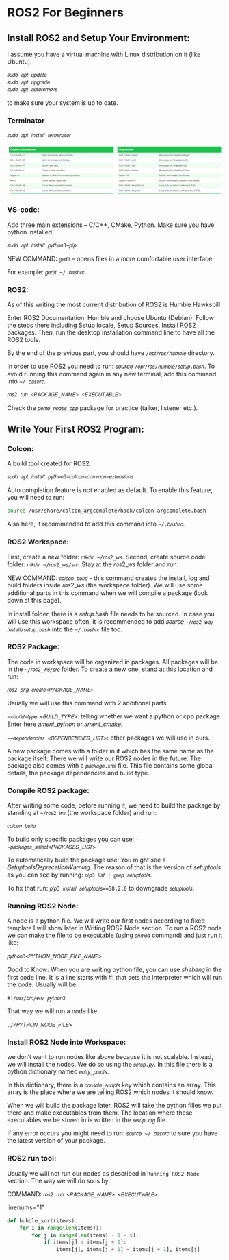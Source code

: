 # ROS2 For Beginners

## Install ROS2 and Setup Your Environment:
I assume you have a virtual machine with Linux distribution on it (like Ubuntu).
``` bash
𝑠𝑢𝑑𝑜 𝑎𝑝𝑡 𝑢𝑝𝑑𝑎𝑡𝑒
𝑠𝑢𝑑𝑜 𝑎𝑝𝑡 𝑢𝑝𝑔𝑟𝑎𝑑𝑒
𝑠𝑢𝑑𝑜 𝑎𝑝𝑡 𝑎𝑢𝑡𝑜𝑟𝑒𝑚𝑜𝑣𝑒
``` 

to make sure your system is up to date.

### Terminator
``` bash
𝑠𝑢𝑑𝑜 𝑎𝑝𝑡 𝑖𝑛𝑠𝑡𝑎𝑙𝑙 𝑡𝑒𝑟𝑚𝑖𝑛𝑎𝑡𝑜𝑟
```
![](images/terminator_shortcuts.png)


### VS-code:
Add three main extensions – C/C++, CMake, Python.
Make sure you have python installed:
```bash 
𝑠𝑢𝑑𝑜 𝑎𝑝𝑡 𝑖𝑛𝑠𝑡𝑎𝑙𝑙 𝑝𝑦𝑡ℎ𝑜𝑛3−𝑝𝑖𝑝
```

NEW COMMAND: `𝑔𝑒𝑑𝑖𝑡` – opens files in a more comfortable user interface.

For example: `𝑔𝑒𝑑𝑖𝑡 ~/.𝑏𝑎𝑠ℎ𝑟𝑐`.

### ROS2:
As of this writing the most current distribution of ROS2 is Humble Hawksbill.

Enter ROS2 Documentation: Humble and choose Ubuntu (Debian). Follow the steps there including Setup locale, Setup Sources, Install ROS2 packages. Then, run the desktop installation command line to have all the ROS2 tools.

By the end of the previous part, you should have `/𝑜𝑝𝑡/𝑟𝑜𝑠/ℎ𝑢𝑚𝑏𝑙𝑒` directory.

In order to use ROS2 you need to run: 𝑠𝑜𝑢𝑟𝑐𝑒 `/𝑜𝑝𝑡/𝑟𝑜𝑠/ℎ𝑢𝑚𝑏𝑙𝑒/𝑠𝑒𝑡𝑢𝑝.𝑏𝑎𝑠ℎ`. To avoid running this command again in any new terminal, add this command into `~/.𝑏𝑎𝑠ℎ𝑟𝑐`.

``` bash title="NEW COMMAND"
𝑟𝑜𝑠2 𝑟𝑢𝑛 <𝑃𝐴𝐶𝐾𝐴𝐺𝐸_𝑁𝐴𝑀𝐸> <𝐸𝑋𝐸𝐶𝑈𝑇𝐴𝐵𝐿𝐸>
```


Check the `𝑑𝑒𝑚𝑜_𝑛𝑜𝑑𝑒𝑠_𝑐𝑝𝑝` package for practice (talker, listener etc.).

## Write Your First ROS2 Program:

### Colcon:
A build tool created for ROS2.

``` bash
𝑠𝑢𝑑𝑜 𝑎𝑝𝑡 𝑖𝑛𝑠𝑡𝑎𝑙𝑙 p𝑦𝑡ℎ𝑜𝑛3−𝑐𝑜𝑙𝑐𝑜𝑛−𝑐𝑜𝑚𝑚𝑜𝑛−𝑒𝑥𝑡𝑒𝑛𝑠𝑖𝑜𝑛𝑠
```

Auto completion feature is not enabled as default. To enable this feature, you will need to run:

``` bash
source /usr/share/colcon_argcomplete/hook/colcon−argcomplete.bash
```

Also here, it recommended to add this command into `~/.𝑏𝑎𝑠ℎ𝑟𝑐`.

### ROS2 Workspace:

First, create a new folder: `𝑚𝑘𝑑𝑖𝑟 ~/𝑟𝑜𝑠2_𝑤𝑠`. Second, create source code folder: `𝑚𝑘𝑑𝑖𝑟 ~/𝑟𝑜𝑠2_𝑤𝑠/𝑠𝑟𝑐`. Stay at the 𝑟𝑜𝑠2_𝑤𝑠 folder and run:

NEW COMMAND: `𝑐𝑜𝑙𝑐𝑜𝑛 𝑏𝑢𝑖𝑙𝑑` - this command creates the install, log and build folders inside 𝑟𝑜𝑠2_𝑤𝑠 (the workspace folder). We will use some additional parts in this command when we will compile a package (look down at this page).

In install folder, there is a 𝑠𝑒𝑡𝑢𝑝.𝑏𝑎𝑠ℎ file needs to be sourced. In case you will use this workspace often, it is recommended to add 𝑠𝑜𝑢𝑟𝑐𝑒 `~/𝑟𝑜𝑠2_𝑤𝑠/𝑖𝑛𝑠𝑡𝑎𝑙𝑙/𝑠𝑒𝑡𝑢𝑝.𝑏𝑎𝑠ℎ` into the `~/.𝑏𝑎𝑠ℎ𝑟𝑐` file too.


### ROS2 Package:

The code in workspace will be organized in packages. All packages will be in the `~/𝑟𝑜𝑠2_𝑤𝑠/𝑠𝑟𝑐` folder. To create a new one, stand at this location and run:

```bash title="NEW COMMAND"
𝑟𝑜𝑠2 𝑝𝑘𝑔 𝑐𝑟𝑒𝑎𝑡𝑒<𝑃𝐴𝐶𝐾𝐴𝐺𝐸_𝑁𝐴𝑀𝐸>
```


Usually we will use this command with 2 additional parts:

`−−𝑏𝑢𝑖𝑙𝑑−𝑡𝑦𝑝𝑒 <𝐵𝑈𝐼𝐿𝐷_𝑇𝑌𝑃𝐸>`: telling whether we want a python or cpp package. Enter here 𝑎𝑚𝑒𝑛𝑡_𝑝𝑦𝑡ℎ𝑜𝑛 or 𝑎𝑚𝑒𝑛𝑡_𝑐𝑚𝑎𝑘𝑒.

`−−𝑑𝑒𝑝𝑒𝑛𝑑𝑒𝑛𝑐𝑖𝑒𝑠 <𝐷𝐸𝑃𝐸𝑁𝐷𝐸𝑁𝐶𝐼𝐸𝑆_𝐿𝐼𝑆𝑇>`: other packages we will use in ours.

A new package comes with a folder in it which has the same name as the package itself. There we will write our ROS2 nodes in the future. The package also comes with a 
`𝑝𝑎𝑐𝑘𝑎𝑔𝑒.𝑥𝑚𝑙` file. This file contains some global details, the package dependencies and build type.

### Compile ROS2 package:
After writing some code, before running it, we need to build the package by standing at `~/𝑟𝑜𝑠2_𝑤𝑠` (the workspace folder) and run:

``` bash title="COMMAND"
𝑐𝑜𝑙𝑐𝑜𝑛 𝑏𝑢𝑖𝑙𝑑
```

To build only specific packages you can use: `−−𝑝𝑎𝑐𝑘𝑎𝑔𝑒𝑠_𝑠𝑒𝑙𝑒𝑐𝑡<𝑃𝐴𝐶𝐾𝐴𝐺𝐸𝑆_𝐿𝐼𝑆𝑇>`

To automatically build the package use:
You might see a 𝑆𝑒𝑡𝑢𝑝𝑡𝑜𝑜𝑙𝑠𝐷𝑒𝑝𝑟𝑒𝑐𝑎𝑡𝑖𝑜𝑛𝑊𝑎𝑟𝑛𝑖𝑛𝑔. The reason of that is the version of 𝑠𝑒𝑡𝑢𝑝𝑡𝑜𝑜𝑙𝑠 as you can see by running: `𝑝𝑖𝑝3 𝑙𝑖𝑠𝑡 | 𝑔𝑟𝑒𝑝 𝑠𝑒𝑡𝑢𝑝𝑡𝑜𝑜𝑙𝑠`.

To fix that run: `𝑝𝑖𝑝3 𝑖𝑛𝑠𝑡𝑎𝑙𝑙 𝑠𝑒𝑡𝑢𝑝𝑡𝑜𝑜𝑙𝑠==58.2.0` to downgrade `𝑠𝑒𝑡𝑢𝑝𝑡𝑜𝑜𝑙𝑠`.

### Running ROS2 Node:

A node is a python file. We will write our first nodes according to fixed template I will show later in Writing ROS2 Node section. To run a ROS2 node we can make the file to be executable (using `𝑐ℎ𝑚𝑜𝑑` command) and just run it like:

`𝑝𝑦𝑡ℎ𝑜𝑛3<𝑃𝑌𝑇𝐻𝑂𝑁_𝑁𝑂𝐷𝐸_𝐹𝐼𝐿𝐸_𝑁𝐴𝑀𝐸>`


Good to Know: When you are writing python file, you can use 𝑠ℎ𝑎𝑏𝑎𝑛𝑔 in the first code line. It is a line starts with #! that sets the interpreter which will run the code. Usually will be:

`#!/𝑢𝑠𝑟/𝑏𝑖𝑛/𝑒𝑛𝑣 𝑝𝑦𝑡ℎ𝑜𝑛3`

That way we will run a node like:

`./<𝑃𝑌𝑇𝐻𝑂𝑁_𝑁𝑂𝐷𝐸_𝐹𝐼𝐿𝐸>`


### Install ROS2 Node into Workspace:

we don’t want to run nodes like above because it is not scalable. Instead, we will install the nodes. We do so using the `𝑠𝑒𝑡𝑢𝑝.𝑝𝑦`. In this file there is a python dictionary named `𝑒𝑛𝑡𝑟𝑦_𝑝𝑜𝑖𝑛𝑡𝑠`.

In this dictionary, there is a `𝑐𝑜𝑛𝑠𝑜𝑙𝑒_𝑠𝑐𝑟𝑖𝑝𝑡𝑠` key which contains an array. This array is the place where we are telling ROS2 which nodes it should know.

When we will build the package later, ROS2 will take the python filles we put there and make executables from them. The location where these executables we be stored in is written in the `𝑠𝑒𝑡𝑢𝑝.𝑐𝑓𝑔` file.

If any error occurs you might need to run: `𝑠𝑜𝑢𝑟𝑐𝑒 ~/.𝑏𝑎𝑠ℎ𝑟𝑐` to sure you have the latest version of your package.


### ROS2 run tool:

Usually we will not run our nodes as described in `Running ROS2 Node` section. The way we will do so is by:

COMMAND: `𝑟𝑜𝑠2 𝑟𝑢𝑛 <𝑃𝐴𝐶𝐾𝐴𝐺𝐸_𝑁𝐴𝑀𝐸> <𝐸𝑋𝐸𝐶𝑈𝑇𝐴𝐵𝐿𝐸>`.

linenums="1"

``` python title="bubble_sort.py"
def bubble_sort(items):
    for i in range(len(items)):
        for j in range(len(items) - 1 - i):
            if items[j] > items[j + 1]:
                items[j], items[j + 1] = items[j + 1], items[j]
```